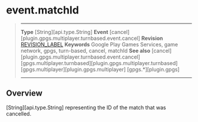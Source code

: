 # event.matchId

> --------------------- ------------------------------------------------------------------------------------------
> __Type__              [String][api.type.String]
> __Event__             [cancel][plugin.gpgs.multiplayer.turnbased.event.cancel]
> __Revision__          [REVISION_LABEL](REVISION_URL)
> __Keywords__          Google Play Games Services, game network, gpgs, turn-based, cancel, matchId
> __See also__          [cancel][plugin.gpgs.multiplayer.turnbased.event.cancel]
>						[gpgs.multiplayer.turnbased][plugin.gpgs.multiplayer.turnbased]
>						[gpgs.multiplayer][plugin.gpgs.multiplayer]
>                       [gpgs.*][plugin.gpgs]
> --------------------- ------------------------------------------------------------------------------------------

## Overview

[String][api.type.String] representing the ID of the match that was cancelled.